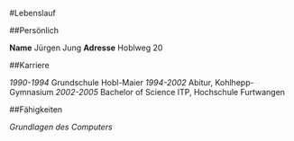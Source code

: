 #Lebenslauf

##Persönlich

**Name**	Jürgen Jung
**Adresse**	Hoblweg 20

##Karriere

*1990-1994* Grundschule Hobl-Maier
*1994-2002* Abitur, Kohlhepp-Gymnasium
*2002-2005* Bachelor of Science ITP, Hochschule Furtwangen

##Fähigkeiten

*Grundlagen des Computers*

